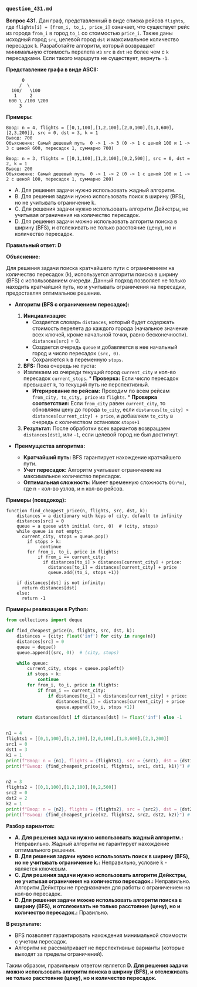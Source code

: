 ### `question_431.md`

**Вопрос 431.** Дан граф, представленный в виде списка рейсов `flights`, где `flights[i] = [from_i, to_i, price_i]` означает, что существует рейс из города `from_i` в город `to_i` со стоимостью `price_i`. Также даны исходный город `src`, целевой город `dst` и максимальное количество пересадок `k`. Разработайте алгоритм, который возвращает минимальную стоимость перелета из `src` в `dst` не более чем с `k` пересадками. Если такого маршрута не существует, вернуть `-1`.

**Представление графа в виде ASCII:**

```
      0
     /  \
  100/   \100
   1     2
 600 \ /100 \200
     3
```

**Примеры:**
```
Ввод: n = 4, flights = [[0,1,100],[1,2,100],[2,0,100],[1,3,600],[2,3,200]], src = 0, dst = 3, k = 1
Вывод: 700
Объяснение: Самый дешевый путь  0 -> 1 -> 3 (0 -> 1 с ценой 100 и 1 -> 3 с ценой 600, пересадок 1, суммарно 700)

Ввод: n = 3, flights = [[0,1,100],[1,2,100],[0,2,500]], src = 0, dst = 2, k = 1
Вывод: 200
Объяснение: Самый дешевый путь  0 -> 1 -> 2 (0 -> 1 с ценой 100 и 1 -> 2 с ценой 100, пересадок 1, суммарно 200)
```

-   A. Для решения задачи нужно использовать жадный алгоритм.
-   B. Для решения задачи нужно использовать поиск в ширину (BFS), но не учитывать ограничение k.
-   C. Для решения задачи нужно использовать алгоритм Дейкстры, не учитывая ограничения на количество пересадок.
-   D.  Для решения задачи можно использовать алгоритм поиска в ширину (BFS), и отслеживать не только расстояние (цену), но и количество пересадок.

**Правильный ответ: D**

**Объяснение:**

Для решения задачи поиска кратчайшего пути с ограничением на количество пересадок (k), используется алгоритм поиска в ширину (BFS) с использованием очереди. Данный подход позволяет не только находить кратчайший путь, но и учитывать ограничения на пересадки, предоставляя оптимальное решение.

*   **Алгоритм (BFS с ограничением пересадок):**
    1.  **Инициализация:**
        *   Создается  словарь `distances`, который будет содержать стоимость  перелета до каждого города (начальное значение всех ключей, кроме начальной точки,  равно бесконечности).  `distances[src]` = 0.
        *  Создается очередь `queue` и добавляется в нее  начальный  город и число пересадок `(src, 0)`.
        *  Сохраняется `k`  в переменную `stops`.
    2.  **BFS:** Пока очередь не пуста:
       *  Извлекаем  из очереди текущий город `current_city` и кол-во пересадок `current_stops`.
         *   **Проверка:**  Если число пересадок превышает `k`, то текущий путь не перспективный.
          *   **Итерирование по рейсам:**  Проходим по всем рейсам  `from_city, to_city, price` из `flights`.
        * **Проверка соответствия:** Если  `from_city`  равен `current_city`,  то обновляем цену до города  `to_city`, если `distances[to_city] > distances[current_city] + price`, и добавляем `to_city` в очередь с количеством остановок `stops+1`
    3.   **Результат:** После  обработки всех вариантов возвращаем `distances[dst]`, или  `-1`, если целевой город не был достигнут.

*   **Преимущества алгоритма:**
    *   **Кратчайший путь:**  BFS гарантирует нахождение кратчайшего пути.
    *   **Учет пересадок:** Алгоритм учитывает ограничение на максимальное количество пересадок.
    *  **Оптимальная сложность:** Имеет временную сложность  `O(n*m)`, где n - кол-во узлов, и `m` кол-во рейсов.

**Примеры (псевдокод):**
```
function find_cheapest_price(n, flights, src, dst, k):
    distances = a dictionary with keys of city, default to infinity
    distances[src] = 0
    queue = a queue with initial (src, 0)  # (city, stops)
    while queue is not empty:
      current_city, stops = queue.pop()
        if stops > k:
             continue
        for from_i, to_i, price in flights:
            if from_i == current_city:
              if distances[to_i] > distances[current_city] + price:
                distances[to_i] = distances[current_city] + price
                queue.add((to_i, stops +1))

    if distances[dst] is not infinity:
      return distances[dst]
    else:
      return -1
```
**Примеры реализации в Python:**

```python
from collections import deque

def find_cheapest_price(n, flights, src, dst, k):
    distances = {city: float('inf') for city in range(n)}
    distances[src] = 0
    queue = deque()
    queue.append((src, 0))  # (city, stops)

    while queue:
        current_city, stops = queue.popleft()
        if stops > k:
            continue
        for from_i, to_i, price in flights:
            if from_i == current_city:
                if distances[to_i] > distances[current_city] + price:
                   distances[to_i] = distances[current_city] + price
                   queue.append((to_i, stops +1))

    return distances[dst] if distances[dst] != float('inf') else -1


n1 = 4
flights1 = [[0,1,100],[1,2,100],[2,0,100],[1,3,600],[2,3,200]]
src1 = 0
dst1 = 3
k1 = 1
print(f"Ввод: n = {n1}, flights = {flights1}, src = {src1}, dst = {dst1}, k = {k1}")
print(f"Вывод: {find_cheapest_price(n1, flights1, src1, dst1, k1)}") # Выведет: 700


n2 = 3
flights2 = [[0,1,100],[1,2,100],[0,2,500]]
src2 = 0
dst2 = 2
k2 = 1
print(f"Ввод: n = {n2}, flights = {flights2}, src = {src2}, dst = {dst2}, k = {k2}")
print(f"Вывод: {find_cheapest_price(n2, flights2, src2, dst2, k2)}") # Выведет: 200
```
**Разбор вариантов:**

*   **A. Для решения задачи нужно использовать жадный алгоритм.:** Неправильно. Жадный алгоритм не гарантирует нахождение оптимального решения.
*  **B. Для решения задачи нужно использовать поиск в ширину (BFS), но не учитывать ограничение k.:** Неправильно, условие k - является  ключевым.
*   **C. Для решения задачи нужно использовать алгоритм Дейкстры, не учитывая ограничения на количество пересадок.:** Неправильно. Алгоритм Дейкстры не предназначен для работы с ограничением на кол-во пересадок.
*   **D. Для решения задачи можно использовать алгоритм поиска в ширину (BFS), и отслеживать не только расстояние (цену), но и количество пересадок.:** Правильно.

**В результате:**
* BFS позволяет гарантировать нахождения минимальной стоимости с учетом пересадок.
* Алгоритм не рассматривает не перспективные варианты (которые выходят за пределы ограничений).

Таким образом, правильным ответом является **D. 
Для решения задачи можно использовать алгоритм поиска в ширину (BFS), 
и отслеживать не только расстояние (цену), но и количество пересадок.**

